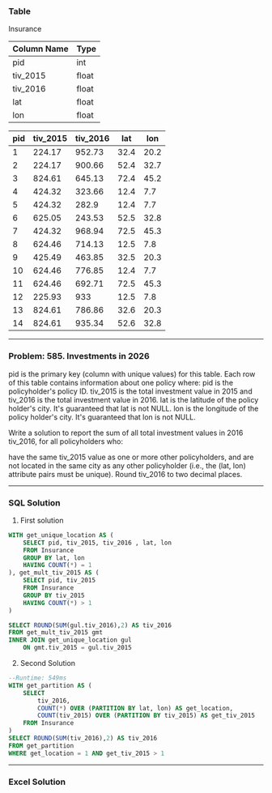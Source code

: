 ### Table
Insurance

| Column Name | Type  |
|:------------|:------|
| pid         | int   |
| tiv_2015    | float |
| tiv_2016    | float |
| lat         | float |
| lon         | float |

| pid | tiv_2015 | tiv_2016 | lat  | lon  |
| --- | -------- | -------- | ---- | ---- |
| 1   | 224.17   | 952.73   | 32.4 | 20.2 |
| 2   | 224.17   | 900.66   | 52.4 | 32.7 |
| 3   | 824.61   | 645.13   | 72.4 | 45.2 |
| 4   | 424.32   | 323.66   | 12.4 | 7.7  |
| 5   | 424.32   | 282.9    | 12.4 | 7.7  |
| 6   | 625.05   | 243.53   | 52.5 | 32.8 |
| 7   | 424.32   | 968.94   | 72.5 | 45.3 |
| 8   | 624.46   | 714.13   | 12.5 | 7.8  |
| 9   | 425.49   | 463.85   | 32.5 | 20.3 |
| 10  | 624.46   | 776.85   | 12.4 | 7.7  |
| 11  | 624.46   | 692.71   | 72.5 | 45.3 |
| 12  | 225.93   | 933      | 12.5 | 7.8  |
| 13  | 824.61   | 786.86   | 32.6 | 20.3 |
| 14  | 824.61   | 935.34   | 52.6 | 32.8 |

<hr>

### Problem: 585. Investments in 2026
pid is the primary key (column with unique values) for this table.
Each row of this table contains information about one policy where:
pid is the policyholder's policy ID.
tiv_2015 is the total investment value in 2015 and tiv_2016 is the total investment value in 2016.
lat is the latitude of the policy holder's city. It's guaranteed that lat is not NULL.
lon is the longitude of the policy holder's city. It's guaranteed that lon is not NULL.
 

Write a solution to report the sum of all total investment values in 2016 tiv_2016, for all policyholders who:

have the same tiv_2015 value as one or more other policyholders, and
are not located in the same city as any other policyholder (i.e., the (lat, lon) attribute pairs must be unique).
Round tiv_2016 to two decimal places.

<hr>

### SQL Solution
1) First solution
```sql
WITH get_unique_location AS (
    SELECT pid, tiv_2015, tiv_2016 , lat, lon
    FROM Insurance
    GROUP BY lat, lon
    HAVING COUNT(*) = 1
), get_mult_tiv_2015 AS (
    SELECT pid, tiv_2015 
    FROM Insurance
    GROUP BY tiv_2015
    HAVING COUNT(*) > 1
)

SELECT ROUND(SUM(gul.tiv_2016),2) AS tiv_2016
FROM get_mult_tiv_2015 gmt 
INNER JOIN get_unique_location gul 
    ON gmt.tiv_2015 = gul.tiv_2015
```
2) Second Solution
```sql
--Runtime: 549ms 
WITH get_partition AS (
    SELECT 
        tiv_2016,
        COUNT(*) OVER (PARTITION BY lat, lon) AS get_location,
        COUNT(tiv_2015) OVER (PARTITION BY tiv_2015) AS get_tiv_2015
    FROM Insurance
)
SELECT ROUND(SUM(tiv_2016),2) AS tiv_2016
FROM get_partition 
WHERE get_location = 1 AND get_tiv_2015 > 1
```

<hr>

### Excel Solution


